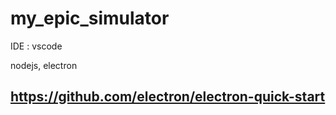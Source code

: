 # my_epic_simulator

IDE : vscode

nodejs, electron

## https://github.com/electron/electron-quick-start